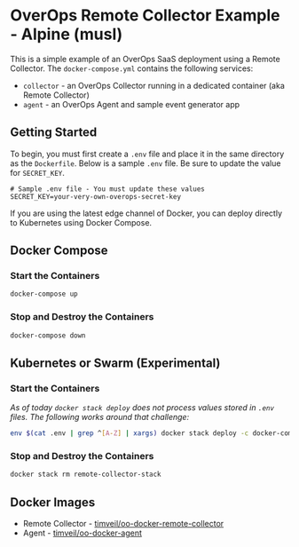 # OverOps Remote Collector Example - Alpine (musl)
This is a simple example of an OverOps SaaS deployment using a Remote Collector.  The `docker-compose.yml` contains the following services:
* `collector` - an OverOps Collector running in a dedicated container (aka Remote Collector)
* `agent` - an OverOps Agent and sample event generator app

## Getting Started
To begin, you must first create a `.env` file and place it in the same directory as the `Dockerfile`.  Below is a sample `.env` file.  Be sure to update the value for `SECRET_KEY`.

```properties
# Sample .env file - You must update these values
SECRET_KEY=your-very-own-overops-secret-key
```

If you are using the latest edge channel of Docker, you can deploy directly to Kubernetes using Docker Compose.

## Docker Compose

### Start the Containers
```bash
docker-compose up
```

### Stop and Destroy the Containers
```bash
docker-compose down
```

## Kubernetes or Swarm (Experimental)

### Start the Containers
*As of today `docker stack deploy` does not process values stored in `.env` files.  The following works around that challenge:*
```bash
env $(cat .env | grep ^[A-Z] | xargs) docker stack deploy -c docker-compose.yml remote-collector-stack
```

### Stop and Destroy the Containers
```bash
docker stack rm remote-collector-stack
```

## Docker Images
* Remote Collector - [timveil/oo-docker-remote-collector](https://hub.docker.com/r/timveil/oo-docker-remote-collector/)
* Agent - [timveil/oo-docker-agent](https://hub.docker.com/r/timveil/oo-docker-agent/)